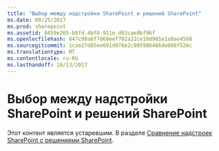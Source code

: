 ```yaml
---
title: "Выбор между надстройки SharePoint и решений SharePoint"
ms.date: 09/25/2017
ms.prod: sharepoint
ms.assetid: 8459e265-b8fd-4bf8-911e-d63cae8bf96f
ms.openlocfilehash: 847c98a6f7069eef702a32ce10d901e1a9ae4568
ms.sourcegitcommit: 1cae27d85ee691d976e2c085986466de088f526c
ms.translationtype: MT
ms.contentlocale: ru-RU
ms.lasthandoff: 10/13/2017
---
```

# <a name="deciding-between-sharepoint-add-ins-and-sharepoint-solutions"></a>Выбор между надстройки SharePoint и решений SharePoint

Этот контент является устаревшим. В разделе  [Сравнение надстроек SharePoint с решениями SharePoint](sharepoint-add-ins-compared-with-sharepoint-solutions.md). 
  
    
    



